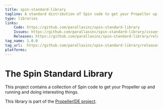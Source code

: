 ```yaml
---
title: spin-standard-library
tagline: A standard distribution of Spin code to get your Propeller up and running
type: libraries
links:
    Code: https://github.com/parallaxinc/spin-standard-library
    Issues: https://github.com/parallaxinc/spin-standard-library/issues
    Releases: https://github.com/parallaxinc/spin-standard-library/releases
tag_name: 1.0.0
tag_url:  https://github.com/parallaxinc/spin-standard-library/releases/tag/1.0.0
platforms:
---
```

The Spin Standard Library
=========================

This project contains a collection of Spin code to get your Propeller up and running and doing interesting things.

This library is part of the [PropellerIDE project](https://github.com/parallaxinc/PropellerIDE).

